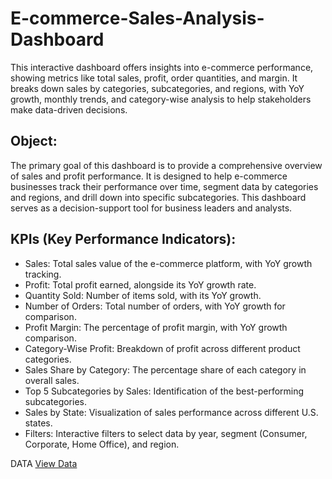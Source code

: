 # E-commerce-Sales-Analysis-Dashboard
This interactive dashboard offers insights into e-commerce performance, showing metrics like total sales, profit, order quantities, and margin. It breaks down sales by categories, subcategories, and regions, with YoY growth, monthly trends, and category-wise analysis to help stakeholders make data-driven decisions.

## Object:
The primary goal of this dashboard is to provide a comprehensive overview of sales and profit performance. It is designed to help e-commerce businesses track their performance over time, segment data by categories and regions, and drill down into specific subcategories. This dashboard serves as a decision-support tool for business leaders and analysts.

## KPIs (Key Performance Indicators):
- Sales: Total sales value of the e-commerce platform, with YoY growth tracking.
- Profit: Total profit earned, alongside its YoY growth rate.
- Quantity Sold: Number of items sold, with its YoY growth.
- Number of Orders: Total number of orders, with YoY growth for comparison.
- Profit Margin: The percentage of profit margin, with YoY growth comparison.
- Category-Wise Profit: Breakdown of profit across different product categories.
- Sales Share by Category: The percentage share of each category in overall sales.
- Top 5 Subcategories by Sales: Identification of the best-performing subcategories.
- Sales by State: Visualization of sales performance across different U.S. states.
- Filters: Interactive filters to select data by year, segment (Consumer, Corporate, Home Office), and region.

DATA <a href ="https://github.com/sam-were/E-commerce-Sales-Analysis-Dashboard/blob/main/DATA.xlsx">View Data</a>


